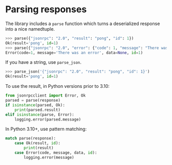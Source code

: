 # Parsing responses

The library includes a `parse` function which turns a deserialized response
into a nice namedtuple.

```python
>>> parse({"jsonrpc": "2.0", "result": "pong", "id": 1})
Ok(result='pong', id=1)
>>> parse({"jsonrpc": "2.0", "error": {"code": 1, "message": "There was an error", "data": None}, "id": 1})
Error(code=1, message='There was an error', data=None, id=1)
```

If you have a string, use `parse_json`.
```python
>>> parse_json('{"jsonrpc": "2.0", "result": "pong", "id": 1}')
Ok(result='pong', id=1)
```

To use the result, in Python versions prior to 3.10:
```python
from jsonrpcclient import Error, Ok
parsed = parse(response)
if isinstance(parsed, Ok):
    print(parsed.result)
elif isinstance(parse, Error):
    logging.error(parsed.message)
```

In Python 3.10+, use pattern matching:
```python
match parse(response):
    case Ok(result, id):
        print(result)
    case Error(code, message, data, id):
        logging.error(message)
```
